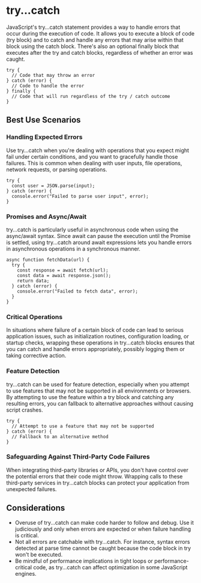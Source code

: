 # try...catch

JavaScript's try...catch statement provides a way to handle errors that occur during the execution of code. It allows you to execute a block of code (try block) and to catch and handle any errors that may arise within that block using the catch block. There's also an optional finally block that executes after the try and catch blocks, regardless of whether an error was caught.

```
try {
  // Code that may throw an error
} catch (error) {
  // Code to handle the error
} finally {
  // Code that will run regardless of the try / catch outcome
}
```

## Best Use Scenarios

### Handling Expected Errors

Use try...catch when you're dealing with operations that you expect might fail under certain conditions, and you want to gracefully handle those failures. This is common when dealing with user inputs, file operations, network requests, or parsing operations.

```
try {
  const user = JSON.parse(input);
} catch (error) {
  console.error("Failed to parse user input", error);
}
```

### Promises and Async/Await

try...catch is particularly useful in asynchronous code when using the async/await syntax. Since await can pause the execution until the Promise is settled, using try...catch around await expressions lets you handle errors in asynchronous operations in a synchronous manner.

```
async function fetchData(url) {
  try {
    const response = await fetch(url);
    const data = await response.json();
    return data;
  } catch (error) {
    console.error("Failed to fetch data", error);
  }
}
```

### Critical Operations

In situations where failure of a certain block of code can lead to serious application issues, such as initialization routines, configuration loading, or startup checks, wrapping these operations in try...catch blocks ensures that you can catch and handle errors appropriately, possibly logging them or taking corrective action.

### Feature Detection

try...catch can be used for feature detection, especially when you attempt to use features that may not be supported in all environments or browsers. By attempting to use the feature within a try block and catching any resulting errors, you can fallback to alternative approaches without causing script crashes.

```
try {
  // Attempt to use a feature that may not be supported
} catch (error) {
  // Fallback to an alternative method
}
```

### Safeguarding Against Third-Party Code Failures

When integrating third-party libraries or APIs, you don't have control over the potential errors that their code might throw. Wrapping calls to these third-party services in try...catch blocks can protect your application from unexpected failures.

## Considerations

* Overuse of try...catch can make code harder to follow and debug. Use it judiciously and only when errors are expected or when failure handling is critical.
* Not all errors are catchable with try...catch. For instance, syntax errors detected at parse time cannot be caught because the code block in try won't be executed.
* Be mindful of performance implications in tight loops or performance-critical code, as try...catch can affect optimization in some JavaScript engines.